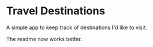 # Travel Destinations

A simple app to keep track of destinations I'd like to visit.

The readme now works better.
